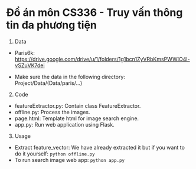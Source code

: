 # Đồ án môn CS336 - Truy vấn thông tin đa phương tiện

1. Data

- Paris6k: https://drive.google.com/drive/u/1/folders/1g1bcn1ZyVRbKmsPWWIO4l-vSZuVK7dei

- Make sure the data in the following directory: Project/Data/(Data/paris/...)

2. Code

- featureExtractor.py: Contain class FeatureExtractor.
- offline.py: Process the images.
- page.html: Template html for image search engine.
- app.py: Run web application using Flask.

3. Usage
- Extract feature_vector: We have already extracted it but if you want to do it yourself:
``
python offline.py
``
- To run search image web app:
``
python app.py
``
